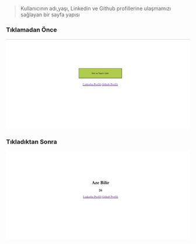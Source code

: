 > Kullanıcının adı,yaşı, Linkedin ve Github profillerine ulaşmamızı sağlayan bir sayfa yapısı

### Tıklamadan Önce

![Markdown Resim](beforeClick.jpg)

### Tıkladıktan Sonra

![Markdown Resim](afterClick.jpg)
